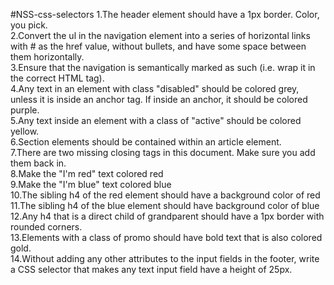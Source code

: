 #NSS-css-selectors
1.The header element should have a 1px border. Color, you pick.<br>
2.Convert the ul in the navigation element into a series of horizontal links with # as the href value, without bullets, and have some space between them horizontally.<br>
3.Ensure that the navigation is semantically marked as such (i.e. wrap it in the correct HTML tag).<br>
4.Any text in an element with class "disabled" should be colored grey, unless it is inside an anchor tag. If inside an anchor, it should be colored purple.<br>
5.Any text inside an element with a class of "active" should be colored yellow.<br>
6.Section elements should be contained within an article element.<br>
7.There are two missing closing tags in this document. Make sure you add them back in.<br>
8.Make the "I'm red" text colored red<br>
9.Make the "I'm blue" text colored blue<br>
10.The sibling h4 of the red element should have a background color of red<br>
11.The sibling h4 of the blue element should have background color of blue<br>
12.Any h4 that is a direct child of grandparent should have a 1px border with rounded corners.<br>
13.Elements with a class of promo should have bold text that is also colored gold.<br>
14.Without adding any other attributes to the input fields in the footer, write a CSS selector that makes any text input field have a height of 25px.<br>
